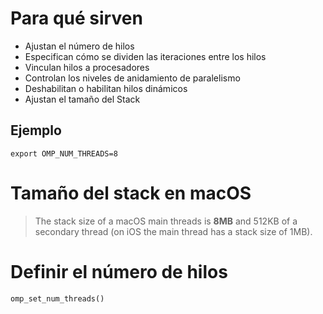 # Para qué sirven 

- Ajustan el número de hilos 
- Especifican cómo se dividen las iteraciones entre los hilos 
- Vinculan hilos a procesadores 
- Controlan los niveles de anidamiento de paralelismo 
- Deshabilitan o habilitan hilos dinámicos
- Ajustan el tamaño del Stack
## Ejemplo

```export OMP_NUM_THREADS=8```

# Tamaño del stack en macOS 

>  The stack size of a macOS main threads is **8MB** and 512KB of a secondary thread (on iOS the main thread has a stack size of 1MB).

# Definir el número de hilos 

```omp_set_num_threads()```

